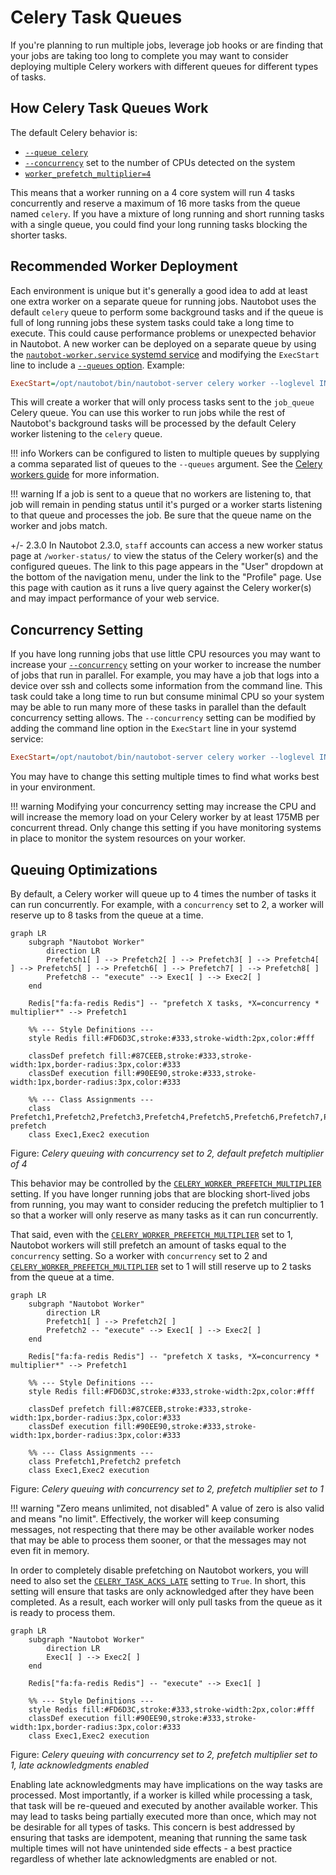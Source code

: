# Celery Task Queues

If you're planning to run multiple jobs, leverage job hooks or are finding that your jobs are taking too long to complete you may want to consider deploying multiple Celery workers with different queues for different types of tasks.

## How Celery Task Queues Work

The default Celery behavior is:

- [`--queue celery`](https://docs.celeryq.dev/en/stable/reference/cli.html#cmdoption-celery-worker-Q)
- [`--concurrency`](https://docs.celeryq.dev/en/stable/reference/cli.html#cmdoption-celery-worker-c) set to the number of CPUs detected on the system
- [`worker_prefetch_multiplier=4`](https://docs.celeryq.dev/en/stable/userguide/configuration.html#std-setting-worker_prefetch_multiplier)

This means that a worker running on a 4 core system will run 4 tasks concurrently and reserve a maximum of 16 more tasks from the queue named `celery`. If you have a mixture of long running and short running tasks with a single queue, you could find your long running tasks blocking the shorter tasks.

## Recommended Worker Deployment

Each environment is unique but it's generally a good idea to add at least one extra worker on a separate queue for running jobs. Nautobot uses the default `celery` queue to perform some background tasks and if the queue is full of long running jobs these system tasks could take a long time to execute. This could cause performance problems or unexpected behavior in Nautobot. A new worker can be deployed on a separate queue by using the [`nautobot-worker.service` systemd service](../installation/services.md#celery-worker) and modifying the `ExecStart` line to include a [`--queues` option](https://docs.celeryq.dev/en/stable/reference/cli.html#cmdoption-celery-worker-Q). Example:

```ini
ExecStart=/opt/nautobot/bin/nautobot-server celery worker --loglevel INFO --pidfile /var/tmp/nautobot-worker-jobqueue.pid --queues job_queue
```

This will create a worker that will only process tasks sent to the `job_queue` Celery queue. You can use this worker to run jobs while the rest of Nautobot's background tasks will be processed by the default Celery worker listening to the `celery` queue.

!!! info
    Workers can be configured to listen to multiple queues by supplying a comma separated list of queues to the `--queues` argument. See the [Celery workers guide](https://docs.celeryq.dev/en/stable/userguide/workers.html#queues) for more information.

!!! warning
    If a job is sent to a queue that no workers are listening to, that job will remain in pending status until it's purged or a worker starts listening to that queue and processes the job. Be sure that the queue name on the worker and jobs match.

+/- 2.3.0
    In Nautobot 2.3.0, `staff` accounts can access a new worker status page at `/worker-status/` to view the status of the Celery worker(s) and the configured queues. The link to this page appears in the "User" dropdown at the bottom of the navigation menu, under the link to the "Profile" page. Use this page with caution as it runs a live query against the Celery worker(s) and may impact performance of your web service.

## Concurrency Setting

If you have long running jobs that use little CPU resources you may want to increase your [`--concurrency`](https://docs.celeryq.dev/en/stable/reference/cli.html#cmdoption-celery-worker-c) setting on your worker to increase the number of jobs that run in parallel. For example, you may have a job that logs into a device over ssh and collects some information from the command line. This task could take a long time to run but consume minimal CPU so your system may be able to run many more of these tasks in parallel than the default concurrency setting allows. The `--concurrency` setting can be modified by adding the command line option in the `ExecStart` line in your systemd service:

```ini
ExecStart=/opt/nautobot/bin/nautobot-server celery worker --loglevel INFO --pidfile /var/tmp/nautobot-worker-jobqueue.pid --queues job_queue --concurrency 64
```

You may have to change this setting multiple times to find what works best in your environment.

!!! warning
    Modifying your concurrency setting may increase the CPU and will increase the memory load on your Celery worker by at least 175MB per concurrent thread. Only change this setting if you have monitoring systems in place to monitor the system resources on your worker.

## Queuing Optimizations

By default, a Celery worker will queue up to 4 times the number of tasks it can run concurrently. For example, with a `concurrency` set to 2, a worker will reserve up to 8 tasks from the queue at a time.

```mermaid
graph LR
    subgraph "Nautobot Worker"
        direction LR
        Prefetch1[ ] --> Prefetch2[ ] --> Prefetch3[ ] --> Prefetch4[ ] --> Prefetch5[ ] --> Prefetch6[ ] --> Prefetch7[ ] --> Prefetch8[ ]
        Prefetch8 -- "execute" --> Exec1[ ] --> Exec2[ ]
    end

    Redis["fa:fa-redis Redis"] -- "prefetch X tasks, *X=concurrency * multiplier*" --> Prefetch1

    %% --- Style Definitions ---
    style Redis fill:#FD6D3C,stroke:#333,stroke-width:2px,color:#fff

    classDef prefetch fill:#87CEEB,stroke:#333,stroke-width:1px,border-radius:3px,color:#333
    classDef execution fill:#90EE90,stroke:#333,stroke-width:1px,border-radius:3px,color:#333

    %% --- Class Assignments ---
    class Prefetch1,Prefetch2,Prefetch3,Prefetch4,Prefetch5,Prefetch6,Prefetch7,Prefetch8 prefetch
    class Exec1,Exec2 execution
```

Figure: *Celery queuing with concurrency set to 2, default prefetch multiplier of 4*

This behavior may be controlled by the [`CELERY_WORKER_PREFETCH_MULTIPLIER`](https://docs.celeryq.dev/en/stable/userguide/configuration.html#std-setting-worker_prefetch_multiplier) setting. If you have longer running jobs that are blocking short-lived jobs from running, you may want to consider reducing the prefetch multiplier to 1 so that a worker will only reserve as many tasks as it can run concurrently.

That said, even with the [`CELERY_WORKER_PREFETCH_MULTIPLIER`](https://docs.celeryq.dev/en/stable/userguide/configuration.html#std-setting-worker_prefetch_multiplier) set to 1, Nautobot workers will still prefetch an amount of tasks equal to the `concurrency` setting. So a worker with `concurrency` set to 2 and [`CELERY_WORKER_PREFETCH_MULTIPLIER`](https://docs.celeryq.dev/en/stable/userguide/configuration.html#std-setting-worker_prefetch_multiplier) set to 1 will still reserve up to 2 tasks from the queue at a time.

```mermaid
graph LR
    subgraph "Nautobot Worker"
        direction LR
        Prefetch1[ ] --> Prefetch2[ ]
        Prefetch2 -- "execute" --> Exec1[ ] --> Exec2[ ]
    end

    Redis["fa:fa-redis Redis"] -- "prefetch X tasks, *X=concurrency * multiplier*" --> Prefetch1

    %% --- Style Definitions ---
    style Redis fill:#FD6D3C,stroke:#333,stroke-width:2px,color:#fff

    classDef prefetch fill:#87CEEB,stroke:#333,stroke-width:1px,border-radius:3px,color:#333
    classDef execution fill:#90EE90,stroke:#333,stroke-width:1px,border-radius:3px,color:#333

    %% --- Class Assignments ---
    class Prefetch1,Prefetch2 prefetch
    class Exec1,Exec2 execution
```

Figure: *Celery queuing with concurrency set to 2, prefetch multiplier set to 1*

!!! warning "Zero means unlimited, not disabled"
    A value of zero is also valid and means "no limit". Effectively, the worker will keep consuming messages, not respecting that there may be other available worker nodes that may be able to process them sooner, or that the messages may not even fit in memory.

In order to completely disable prefetching on Nautobot workers, you will need to also set the [`CELERY_TASK_ACKS_LATE`](https://docs.celeryq.dev/en/stable/userguide/optimizing.html#reserve-one-task-at-a-time) setting to `True`. In short, this setting will ensure that tasks are only acknowledged after they have been completed. As a result, each worker will only pull tasks from the queue as it is ready to process them.

```mermaid
graph LR
    subgraph "Nautobot Worker"
        direction LR
        Exec1[ ] --> Exec2[ ]
    end

    Redis["fa:fa-redis Redis"] -- "execute" --> Exec1[ ]

    %% --- Style Definitions ---
    style Redis fill:#FD6D3C,stroke:#333,stroke-width:2px,color:#fff
    classDef execution fill:#90EE90,stroke:#333,stroke-width:1px,border-radius:3px,color:#333
    class Exec1,Exec2 execution
```

Figure: *Celery queuing with concurrency set to 2, prefetch multiplier set to 1, late acknowledgments enabled*

Enabling late acknowledgments may have implications on the way tasks are processed. Most importantly, if a worker is killed while processing a task, that task will be re-queued and executed by another available worker. This may lead to tasks being partially executed more than once, which may not be desirable for all types of tasks. This concern is best addressed by ensuring that tasks are idempotent, meaning that running the same task multiple times will not have unintended side effects - a best practice regardless of whether late acknowledgments are enabled or not.
